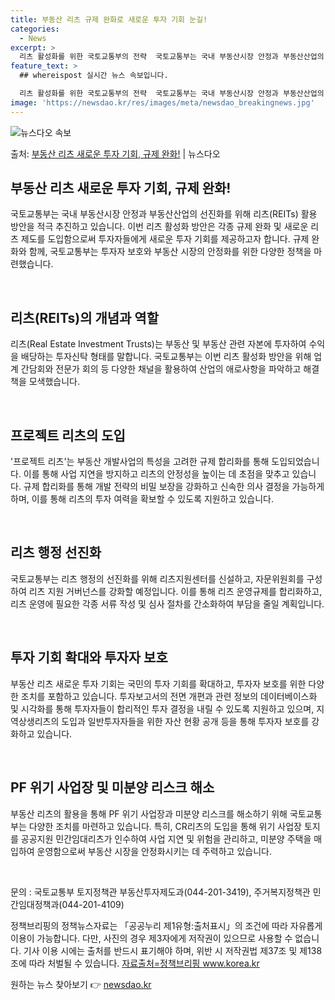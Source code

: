 ```yaml
---
title: 부동산 리츠 규제 완화로 새로운 투자 기회 눈길!
categories:
  - News
excerpt: >
  리츠 활성화를 위한 국토교통부의 전략  국토교통부는 국내 부동산시장 안정과 부동산산업의 선진화를 위해 리츠(…
feature_text: >
  ## whereispost 실시간 뉴스 속보입니다.

  리츠 활성화를 위한 국토교통부의 전략  국토교통부는 국내 부동산시장 안정과 부동산산업의 선진화를 위해 리츠(…
image: 'https://newsdao.kr/res/images/meta/newsdao_breakingnews.jpg'
---
```


![뉴스다오 속보](https://newsdao.kr/res/images/meta/newsdao_breakingnews.jpg)

<p>출처: <a href="https://newsdao.kr/4281" rel="dofollow">부동산 리츠 새로운 투자 기회, 규제 완화!</a> | 뉴스다오</p>

<h2 data-ke-size="size26">부동산 리츠 새로운 투자 기회, 규제 완화!</h2>
국토교통부는 국내 부동산시장 안정과 부동산산업의 선진화를 위해 리츠(REITs) 활용 방안을 적극 추진하고 있습니다. 이번 리츠 활성화 방안은 각종 규제 완화 및 새로운 리츠 제도를 도입함으로써 투자자들에게 새로운 투자 기회를 제공하고자 합니다. 규제 완화와 함께, 국토교통부는 투자자 보호와 부동산 시장의 안정화를 위한 다양한 정책을 마련했습니다.

<p data-ke-size="size16">&nbsp;</p>

<h2 data-ke-size="size24">리츠(REITs)의 개념과 역할</h2>
리츠(Real Estate Investment Trusts)는 부동산 및 부동산 관련 자본에 투자하여 수익을 배당하는 투자신탁 형태를 말합니다. 국토교통부는 이번 리츠 활성화 방안을 위해 업계 간담회와 전문가 회의 등 다양한 채널을 활용하여 산업의 애로사항을 파악하고 해결책을 모색했습니다.

<p data-ke-size="size16">&nbsp;</p>

<h2 data-ke-size="size24">프로젝트 리츠의 도입</h2>
'프로젝트 리츠'는 부동산 개발사업의 특성을 고려한 규제 합리화를 통해 도입되었습니다. 이를 통해 사업 지연을 방지하고 리츠의 안정성을 높이는 데 초점을 맞추고 있습니다. 규제 합리화를 통해 개발 전략의 비밀 보장을 강화하고 신속한 의사 결정을 가능하게 하며, 이를 통해 리츠의 투자 여력을 확보할 수 있도록 지원하고 있습니다.

<p data-ke-size="size16">&nbsp;</p>

<h2 data-ke-size="size24">리츠 행정 선진화</h2>
국토교통부는 리츠 행정의 선진화를 위해 리츠지원센터를 신설하고, 자문위원회를 구성하여 리츠 지원 거버넌스를 강화할 예정입니다. 이를 통해 리츠 운영규제를 합리화하고, 리츠 운영에 필요한 각종 서류 작성 및 심사 절차를 간소화하여 부담을 줄일 계획입니다.

<p data-ke-size="size16">&nbsp;</p>

<h2 data-ke-size="size24">투자 기회 확대와 투자자 보호</h2>
부동산 리츠 새로운 투자 기회는 국민의 투자 기회를 확대하고, 투자자 보호를 위한 다양한 조치를 포함하고 있습니다. 투자보고서의 전면 개편과 관련 정보의 데이터베이스화 및 시각화를 통해 투자자들이 합리적인 투자 결정을 내릴 수 있도록 지원하고 있으며, 지역상생리츠의 도입과 일반투자자들을 위한 자산 현황 공개 등을 통해 투자자 보호를 강화하고 있습니다.

<p data-ke-size="size16">&nbsp;</p>

<h2 data-ke-size="size24">PF 위기 사업장 및 미분양 리스크 해소</h2>
부동산 리츠의 활용을 통해 PF 위기 사업장과 미분양 리스크를 해소하기 위해 국토교통부는 다양한 조치를 마련하고 있습니다. 특히, CR리츠의 도입을 통해 위기 사업장 토지를 공공지원 민간임대리츠가 인수하여 사업 지연 및 위험을 관리하고, 미분양 주택을 매입하여 운영함으로써 부동산 시장을 안정화시키는 데 주력하고 있습니다.

<p data-ke-size="size16">&nbsp;</p>

문의 : 국토교통부 토지정책관 부동산투자제도과(044-201-3419), 주거복지정책관 민간임대정책과(044-201-4109)

정책브리핑의 정책뉴스자료는 「공공누리 제1유형:출처표시」의 조건에 따라 자유롭게 이용이 가능합니다. 다만, 사진의 경우 제3자에게 저작권이 있으므로 사용할 수 없습니다. 기사 이용 시에는 출처를 반드시 표기해야 하며, 위반 시 저작권법 제37조 및 제138조에 따라 처벌될 수 있습니다. <a href="https://newsdao.kr/4281">자료출처=정책브리핑 www.korea.kr</a> 

원하는 뉴스 찾아보기 👉 <a href="https://newsdao.kr" rel="dofollow">newsdao.kr</a>


